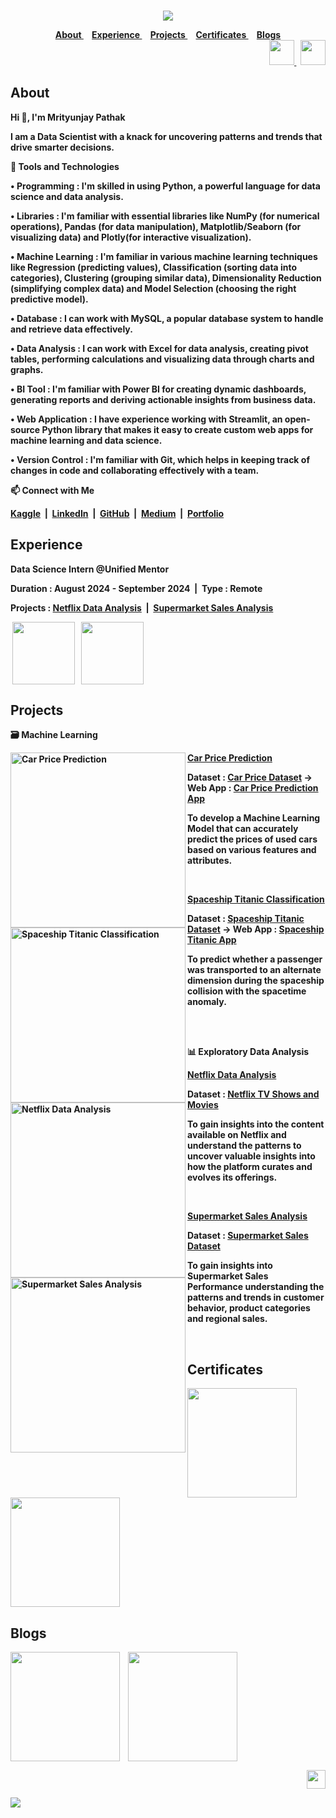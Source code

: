 <strong>

<br>

<div align="center">

<a href="https://github.com/TheMrityunjayPathak" title="Mrityunjay's GitHub"><img src="https://github.com/user-attachments/assets/40ef2585-97a4-4f84-8774-c9e9dd7a60a2"></a>

</div>

<div align="center">
<a href="#about">
About
</a>&nbsp;&nbsp;&nbsp;
<a href="#experience">
Experience
</a>&nbsp;&nbsp;&nbsp;
<a href="#projects">
Projects
</a>&nbsp;&nbsp;&nbsp;
<a href="#certificates">
Certificates
</a>&nbsp;&nbsp;&nbsp;
<a href="#blogs">
Blogs
</a>
</div>

<div align="right">
 
<a href='mailto:themrityunjaypathak@gmail.com' title="Email">
<img src='https://github.com/user-attachments/assets/ba684976-161a-4a54-88bc-cec553e7e793' width='40px'>
</a>
&nbsp;
<a href='https://drive.google.com/file/d/17UqgmzxJmSUYdsw1V0pSXpTmsc7qhSuO/view?usp=sharing' title="Resume">
<img src='https://github.com/user-attachments/assets/64e89157-ccbe-4b3e-9499-59eb03db1bc5' width='40px'>
</a>

</div>

## About

<div>

<p>Hi 👋, I'm Mrityunjay Pathak
 
I am a Data Scientist with a knack for uncovering patterns and trends that drive smarter decisions.

🎯 Tools and Technologies

• Programming : I'm skilled in using Python, a powerful language for data science and data analysis.

• Libraries : I'm familiar with essential libraries like NumPy (for numerical operations), Pandas (for data manipulation), Matplotlib/Seaborn (for visualizing data) and Plotly(for interactive visualization).

• Machine Learning : I'm familiar in various machine learning techniques like Regression (predicting values), Classification (sorting data into categories), Clustering (grouping similar data), Dimensionality Reduction (simplifying complex data) and Model Selection (choosing the right predictive model).

• Database : I can work with MySQL, a popular database system to handle and retrieve data effectively.

• Data Analysis : I can work with Excel for data analysis, creating pivot tables, performing calculations and visualizing data through charts and graphs.

• BI Tool : I'm familiar with Power BI for creating dynamic dashboards, generating reports and deriving actionable insights from business data.

• Web Application : I have experience working with Streamlit, an open-source Python library that makes it easy to create custom web apps for machine learning and data science.

• Version Control : I'm familiar with Git, which helps in keeping track of changes in code and collaborating effectively with a team.

📫 Connect with Me

[Kaggle](https://www.kaggle.com/themrityunjaypathak)&nbsp;&nbsp;|&nbsp;&nbsp;[LinkedIn](https://www.linkedin.com/in/themrityunjaypathak)&nbsp;&nbsp;|&nbsp;&nbsp;[GitHub](https://github.com/TheMrityunjayPathak)&nbsp;&nbsp;|&nbsp;&nbsp;[Medium](https://medium.com/@themrityunjaypathak)&nbsp;&nbsp;|&nbsp;&nbsp;[Portfolio](https://themrityunjaypathak.github.io/)

</p>

</div>

## Experience

Data Science Intern @Unified Mentor
<p>Duration : August 2024 - September 2024&nbsp;&nbsp;|&nbsp;&nbsp;Type : Remote</p>
<p>Projects : <a href="https://github.com/TheMrityunjayPathak/Netflix-Data-Analysis">Netflix Data Analysis</a>&nbsp;&nbsp;|&nbsp;&nbsp;<a href="https://github.com/TheMrityunjayPathak/Supermarket-Sales-Analysis">Supermarket Sales Analysis</a></p>
&nbsp;<a href="https://drive.google.com/file/d/19Iap8SWdYVMMSbNyqpZpMBA3mWuzNFlE/view?usp=sharing" title="Offer Letter"><img src="https://github.com/user-attachments/assets/ba198e51-aeda-4b8f-ba84-2a47213a2d5c" width="100px" align="center"/></a> &nbsp; <a href="https://drive.google.com/file/d/1fcrO63SH-cijj3_UAQDeNiQ7XW-gLCt5/view?usp=sharing" title="Internship Certificate"><img src="https://github.com/user-attachments/assets/748fc69d-896c-46d9-84e6-843ed23ec0a5" width="100px" align="center"/></a>

## Projects

<div><p><strong>🗃️ Machine Learning</strong></p>

<div align="left">
<a href="https://www.kaggle.com/discussions/general/483415" title="Car Price Prediction"><img src="https://github.com/user-attachments/assets/705fc6fd-ea46-428e-b07b-e72e186614be" width="280px" align="left" title="Car Price Prediction"/></a>
<a href="https://github.com/TheMrityunjayPathak/CarPricePrediction"><strong>Car Price Prediction</strong></a>
 
<strong>Dataset : [Car Price Dataset](https://www.kaggle.com/datasets/themrityunjaypathak/honda-car-selling) → Web App : [Car Price Prediction App](https://car-price-prediction-using-lr.streamlit.app/)</strong>

To develop a Machine Learning Model that can accurately predict the prices of used cars based on various features and attributes.</div>
<br>
<div align="left">
<a href="https://www.kaggle.com/discussions/accomplishments/485358" title="Spaceship Titanic Classification"><img src="https://github.com/user-attachments/assets/705fc6fd-ea46-428e-b07b-e72e186614be" width="280px" align="left" title="Spaceship Titanic Classification"/></a>
<a href="https://github.com/TheMrityunjayPathak/SpaceshipTitanicClassification"><strong>Spaceship Titanic Classification</strong></a>
 
<strong>Dataset : [Spaceship Titanic Dataset](https://www.kaggle.com/competitions/spaceship-titanic/data?select=train.csv) → Web App : [Spaceship Titanic App](https://spaceship-titanic-classification.streamlit.app/)</strong>

To predict whether a passenger was transported to an alternate dimension during the spaceship collision with the spacetime anomaly.</div>

</div>
<br><br>
<div><p><strong>📊 Exploratory Data Analysis</strong></p>
 
<div align="left">
<a href="https://www.kaggle.com/code/themrityunjaypathak/netflix-data-analysis" title="Netflix Data Analysis"><img src="https://github.com/user-attachments/assets/cf9cd72e-fabc-4989-9f1f-12470eef10a1" width="280px" align="left" title="Netflix Data Analysis"/></a>
<a href="https://github.com/TheMrityunjayPathak/Netflix-Data-Analysis"><strong>Netflix Data Analysis</strong></a>
 
<strong>Dataset : [Netflix TV Shows and Movies](https://www.kaggle.com/datasets/shivamb/netflix-shows)</strong>

To gain insights into the content available on Netflix and understand the patterns to uncover valuable insights into how the platform curates and evolves its offerings.</div>
<br>
<div align="left">
<a href="https://www.kaggle.com/code/themrityunjaypathak/supermarket-sales-analysis" title="Supermarket Sales Analysis"><img src="https://github.com/user-attachments/assets/cf9cd72e-fabc-4989-9f1f-12470eef10a1" width="280px" align="left" title="Supermarket Sales Analysis"/></a>
<a href="https://github.com/TheMrityunjayPathak/Supermarket-Sales-Analysis"><strong>Supermarket Sales Analysis</strong></a>
 
<strong>Dataset : [Supermarket Sales Dataset](https://www.kaggle.com/datasets/mohamedharris/supermart-grocery-sales-retail-analytics-dataset)</strong>

To gain insights into Supermarket Sales Performance understanding the patterns and trends in customer behavior, product categories and regional sales.</div>
</div>
<br>

## Certificates

<div>

<a href="https://www.hackerrank.com/certificates/e41a7578cc82" title="HackerRank Python (Basic)"><img src="https://github.com/user-attachments/assets/a06b46c9-6ff8-41d7-a035-c4f02d624422" width="175px" align="center"/></a> &nbsp;&nbsp; <a href="https://www.hackerrank.com/certificates/09ec62ca442f" title="HackerRank SQL (Basic)"><img src="https://github.com/user-attachments/assets/b49b401f-bcc4-4574-9fe9-e79052e324dc" width="175px" align="center"/></a>

</div>

## Blogs

<a href="https://medium.com/@themrityunjaypathak/simple-linear-regression-an-overview-8bfe6614ede8" title="Simple Linear Regression"><img src="https://github.com/user-attachments/assets/707ee381-da5a-4c4a-ae99-23b003fb7cd2" width="175px" align="center"/></a> &nbsp;&nbsp; <a href="https://medium.com/@themrityunjaypathak/multiple-linear-regression-an-overview-5d0283d31f3f" title="Multiple Linear Regression"><img src="https://github.com/user-attachments/assets/e5f5573d-9a1a-47aa-b71e-a9007027d303" width="175px" align="center"/></a>

<div align="right">
 
<a href="#" title="Scroll To Top"><img src="https://github.com/user-attachments/assets/d659b889-7e76-4fb3-a55a-3a14abb4df5a" width="30px"></a>

</div>

<img src='https://github.com/user-attachments/assets/e841a7d6-c1cb-49da-8922-5436987cc4d1'>

</strong>
